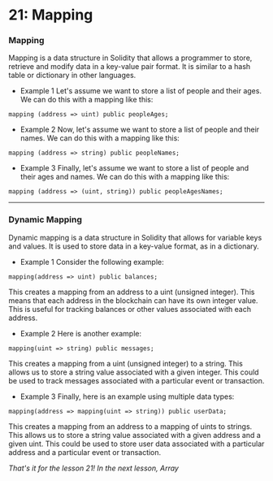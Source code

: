 # 21: Mapping

### Mapping

Mapping is a data structure in Solidity that allows a programmer to store, retrieve and modify data in a key-value pair format. It is similar to a hash table or dictionary in other languages.

* Example 1 Let's assume we want to store a list of people and their ages. We can do this with a mapping like this:

```solidity
mapping (address => uint) public peopleAges;
```

* Example 2 Now, let's assume we want to store a list of people and their names. We can do this with a mapping like this:

```solidity
mapping (address => string) public peopleNames;
```

* Example 3 Finally, let's assume we want to store a list of people and their ages and names. We can do this with a mapping like this:

```solidity
mapping (address => (uint, string)) public peopleAgesNames;
```

***

### Dynamic Mapping

Dynamic mapping is a data structure in Solidity that allows for variable keys and values. It is used to store data in a key-value format, as in a dictionary.

* Example 1 Consider the following example:

```solidity
mapping(address => uint) public balances;
```

This creates a mapping from an address to a uint (unsigned integer). This means that each address in the blockchain can have its own integer value. This is useful for tracking balances or other values associated with each address.

* Example 2 Here is another example:

```solidity
mapping(uint => string) public messages;
```

This creates a mapping from a uint (unsigned integer) to a string. This allows us to store a string value associated with a given integer. This could be used to track messages associated with a particular event or transaction.

* Example 3 Finally, here is an example using multiple data types:

```solidity
mapping(address => mapping(uint => string)) public userData;
```

This creates a mapping from an address to a mapping of uints to strings. This allows us to store a string value associated with a given address and a given uint. This could be used to store user data associated with a particular address and a particular event or transaction.

_That's it for the lesson 21! In the next lesson, Array_
